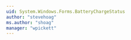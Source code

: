 ```yaml
---
uid: System.Windows.Forms.BatteryChargeStatus
author: "stevehoag"
ms.author: "shoag"
manager: "wpickett"
---
```

